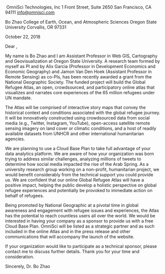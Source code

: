 ​																	     OmniSci Technologies, Inc
																    	      1 Front Street, Suite 2650
																		San Francisco, CA 94111
																			  info@omnisci.com

Bo Zhao
College of Earth, Ocean, and Atmospheric Sciences
Oregon State University
Corvallis, OR 97331


October 22, 2018

Dear ,

My name is Bo Zhao and I am Assistant Professor in Web GIS, Cartography and Geovisualization at Oregon State University. A research team formed by myself as PI and by Alix Garcia (Professor in Development Economics and Economic Geography) and Jamon Van Den Hoek (Assistant Professor in Remote Sensing) as co-PIs, has been recently awarded a grant from the National Geographic Society. The funded project will build the Global Refugee Atlas, an open, crowdsourced, and participatory online atlas that visualizes and narrates core experiences of the 65 million refugees under UN mandate.

The Atlas will be comprised of interactive story maps that convey the historical context and conditions associated with the global refugee journey. It will be innovatively constructed using crowdsourced data from social media (e.g., Twitter, Instagram, YouTube), open-access satellite remote sensing imagery on land cover or climatic conditions, and a host of readily available datasets from UNHCR and other international humanitarian agencies.

We are planning to use a Cloud Base Plan to take full advantage of your data analytics platform. We are aware of how your organization was born trying to address similar challenges, analyzing millions of tweets to determine how social media impacted the rise of the Arab Spring. As a university research group working on a non-profit, humanitarian project, we would benefit considerably from the technical support you could provide us. We are confident that our online Global Refugee Atlas will have a positive impact, helping the public develop a holistic perspective on global refugee experiences and potentially be provoked to immediate action on behalf of refugees. 

Being promoted by National Geographic at a pivotal time in global awareness and engagement with refugee issues and experiences, the Atlas has the potential to reach countless users all over the world. We would be interested in having your company as a sponsor to provide us with a free Cloud Base Plan. OmniSci will be listed as a strategic partner and as such included in the online Atlas and in the press release and other communications that will accompany the launch of the website.

If your organization would like to participate as a technical sponsor, please contact me to discuss further details. Thank you for your time and consideration.


Sincerely,
Dr. Bo Zhao